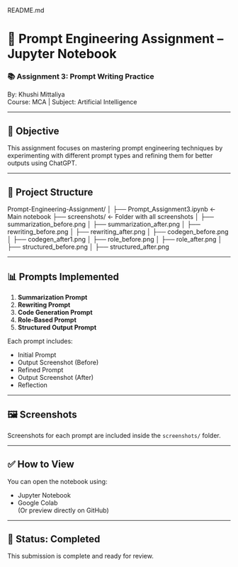 README.md

# 🧠 Prompt Engineering Assignment – Jupyter Notebook

### 📚 Assignment 3: Prompt Writing Practice  
By: Khushi Mittaliya  
Course: MCA | Subject: Artificial Intelligence  

---

## 📌 Objective

This assignment focuses on mastering prompt engineering techniques by experimenting with different prompt types and refining them for better outputs using ChatGPT.

---

## 📁 Project Structure

Prompt-Engineering-Assignment/
│
├── Prompt_Assignment3.ipynb ← Main notebook
├── screenshots/ ← Folder with all screenshots
│ ├── summarization_before.png
│ ├── summarization_after.png
│ ├── rewriting_before.png
│ ├── rewriting_after.png
│ ├── codegen_before.png
│ ├── codegen_after1.png
│ ├── role_before.png
│ ├── role_after.png
│ ├── structured_before.png
│ ├── structured_after.png



---

## 📊 Prompts Implemented

1. **Summarization Prompt**  
2. **Rewriting Prompt**  
3. **Code Generation Prompt**  
4. **Role-Based Prompt**  
5. **Structured Output Prompt**

Each prompt includes:
- Initial Prompt  
- Output Screenshot (Before)  
- Refined Prompt  
- Output Screenshot (After)  
- Reflection

---

## 🖼️ Screenshots

Screenshots for each prompt are included inside the `screenshots/` folder.

---

## ✅ How to View

You can open the notebook using:
- Jupyter Notebook
- Google Colab  
(Or preview directly on GitHub)

---

## 🎯 Status: Completed

This submission is complete and ready for review.

